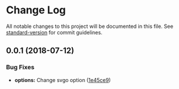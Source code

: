 # Change Log

All notable changes to this project will be documented in this file. See [standard-version](https://github.com/conventional-changelog/standard-version) for commit guidelines.

<a name="0.0.1"></a>
## 0.0.1 (2018-07-12)


### Bug Fixes

* **options:** Change svgo option ([1e45ce9](https://github.com/madzhup/svg-scaler-loader/commit/1e45ce9))
